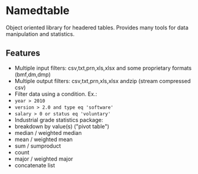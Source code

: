# Namedtable
Object oriented library for headered tables. Provides many tools for data manipulation and statistics.

## Features
- Multiple input filters: csv,txt,prn,xls,xlsx and some proprietary formats (bmf,dm,dmp)
- Multiple output filters: csv,txt,prn,xls,xlsx andzip (stream compressed csv)
- Filter data using a condition. Ex.: 
 - `year > 2010`
 - `version > 2.0 and type eq 'software'`
 - `salary > 0 or status eq 'voluntary'`
- Industrial grade statistics package: 
 - breakdown by value(s) ("pivot table")
 - median / weighted median
 - mean / weighted mean
 - sum / sumproduct
 - count
 - major / weighted major
 - concatenate list
